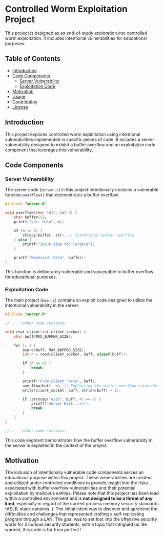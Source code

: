 # Controlled Worm Exploitation Project

This project is designed as an end-of-study exploration into controlled worm exploitation. It includes intentional vulnerabilities for educational purposes.

## Table of Contents

- [Introduction](#introduction)
- [Code Components](#code-components)
    - [Server Vulnerability](#server-vulnerability)
    - [Exploitation Code](#exploitation-code)
- [Motivation](#motivation)
- [Usage](#usage)
- [Contributing](#contributing)
- [License](#license)

## Introduction

This project explores controlled worm exploitation using intentional vulnerabilities implemented in specific pieces of code. It includes a server vulnerability designed to exhibit a buffer overflow and an exploitative code component that leverages this vulnerability.

## Code Components

### Server Vulnerability

The server code (`server.c`) in this project intentionally contains a vulnerable function `overflow()` that demonstrates a buffer overflow:

```c
#include "server.h"

void overflow(char *str, int n) {
    char buffer[5];
    printf("get: %d\n", n);

    if (n <= 5) {
        strcpy(buffer, str); // Intentional buffer overflow
    } else {
        printf("Input size too large\n");
    }

    printf("Received: %s\n", buffer);
}
```

This function is deliberately vulnerable and susceptible to buffer overflow for educational purposes.
### Exploitation Code

The main project (`main.c`) contains an exploit code designed to utilize the intentional vulnerability in the server:

```c
#include "server.h"

// ... (other code sections)

void chat_client(int client_socket) {
    char buff[MAX_BUFFER_SIZE];

    for (;;) {
        bzero(buff, MAX_BUFFER_SIZE);
        int n = read(client_socket, buff, sizeof(buff));

        if (n <= 0) {
            break;
        }

        printf("From client: %s\n", buff);
        overflow(buff, n); // Exploiting the buffer overflow vulnerability
        write(client_socket, buff, strlen(buff) + 1);

        if (strncmp("exit", buff, 4) == 0) {
            printf("Server Exit...\n");
            break;
        }
    }
}

// ... (other code sections)
```
This code segment demonstrates how the buffer overflow vulnerability in the server is exploited in the context of the project.

## Motivation

The inclusion of intentionally vulnerable code components serves an educational purpose within this project. These vulnerabilities are created and utilized under controlled conditions to provide insight into the risks associated with buffer overflow vulnerabilities and their potential exploitation by malicious entities. Please note that this project has been lead within a controlled environment and is **not designed to be a threat of any kind**, especially in regard of the current process memory security standards (ASLR, stack canaries..). The initial intent was to discover and aprehend the difficulties and challenges that represented crafting a self-replicating program through a LAN. The goal was to set foot into the offensive security world for 3 curious security students, with a topic that intrigued us. Be warned, this code is far from perfect !  





